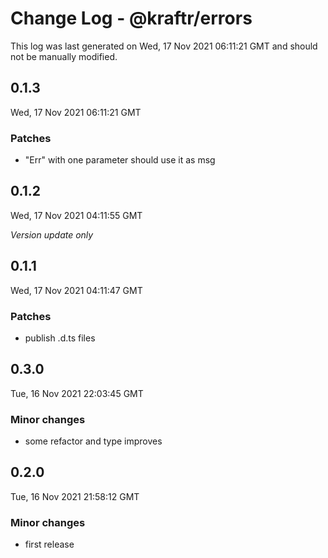 # Change Log - @kraftr/errors

This log was last generated on Wed, 17 Nov 2021 06:11:21 GMT and should not be manually modified.

## 0.1.3
Wed, 17 Nov 2021 06:11:21 GMT

### Patches

- "Err" with one parameter should use it as msg

## 0.1.2
Wed, 17 Nov 2021 04:11:55 GMT

_Version update only_

## 0.1.1
Wed, 17 Nov 2021 04:11:47 GMT

### Patches

- publish .d.ts files

## 0.3.0
Tue, 16 Nov 2021 22:03:45 GMT

### Minor changes

- some refactor and type improves

## 0.2.0
Tue, 16 Nov 2021 21:58:12 GMT

### Minor changes

- first release

